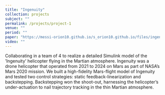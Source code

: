 ```yaml
---
title: "Ingenuity"
collection: projects
subject: ""
permalink: /projects/project-1
venue: ""
period: ""
paper: "https://messi-orion10.github.io/s_orion10.github.io/files/ingenuity.pdf"
video: ""
---
```


Collaborating in a team of 4 to realize a detailed Simulink model of the ’Ingenuity’ helicopter flying in the Martian atmosphere. Ingenuity was a drone helicopter that operated from 2021 to 2024 on Mars as part of NASA’s Mars 2020 mission. We built a high-fidelity Mars-flight model of Ingenuity and tested two control strategies: static feedback-linearization and backstepping. Backstepping won the shoot-out, harnessing the helicopter’s under-actuation to nail trajectory tracking in the thin Martian atmosphere.
